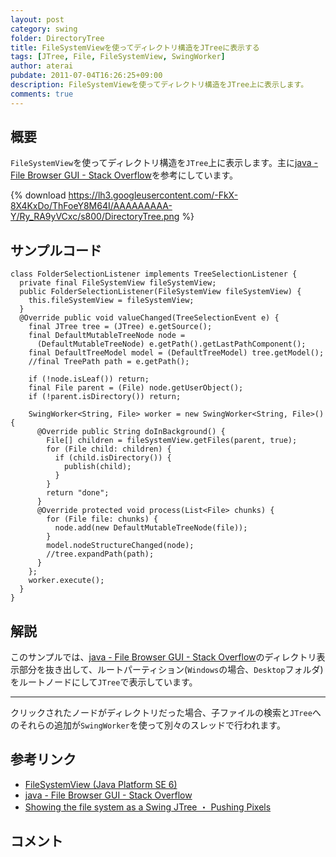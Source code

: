 ```yaml
---
layout: post
category: swing
folder: DirectoryTree
title: FileSystemViewを使ってディレクトリ構造をJTreeに表示する
tags: [JTree, File, FileSystemView, SwingWorker]
author: aterai
pubdate: 2011-07-04T16:26:25+09:00
description: FileSystemViewを使ってディレクトリ構造をJTree上に表示します。
comments: true
---
```

## 概要
`FileSystemView`を使ってディレクトリ構造を`JTree`上に表示します。主に[java - File Browser GUI - Stack Overflow](http://stackoverflow.com/questions/6182110/file-browser-gui)を参考にしています。

{% download https://lh3.googleusercontent.com/-FkX-8X4KxDo/ThFoeY8M64I/AAAAAAAAA-Y/Ry_RA9yVCxc/s800/DirectoryTree.png %}

## サンプルコード
<pre class="prettyprint"><code>class FolderSelectionListener implements TreeSelectionListener {
  private final FileSystemView fileSystemView;
  public FolderSelectionListener(FileSystemView fileSystemView) {
    this.fileSystemView = fileSystemView;
  }
  @Override public void valueChanged(TreeSelectionEvent e) {
    final JTree tree = (JTree) e.getSource();
    final DefaultMutableTreeNode node =
      (DefaultMutableTreeNode) e.getPath().getLastPathComponent();
    final DefaultTreeModel model = (DefaultTreeModel) tree.getModel();
    //final TreePath path = e.getPath();

    if (!node.isLeaf()) return;
    final File parent = (File) node.getUserObject();
    if (!parent.isDirectory()) return;

    SwingWorker&lt;String, File&gt; worker = new SwingWorker&lt;String, File&gt;() {
      @Override public String doInBackground() {
        File[] children = fileSystemView.getFiles(parent, true);
        for (File child: children) {
          if (child.isDirectory()) {
            publish(child);
          }
        }
        return "done";
      }
      @Override protected void process(List&lt;File&gt; chunks) {
        for (File file: chunks) {
          node.add(new DefaultMutableTreeNode(file));
        }
        model.nodeStructureChanged(node);
        //tree.expandPath(path);
      }
    };
    worker.execute();
  }
}
</code></pre>

## 解説
このサンプルでは、[java - File Browser GUI - Stack Overflow](http://stackoverflow.com/questions/6182110/file-browser-gui)のディレクトリ表示部分を抜き出して、ルートパーティション(`Windows`の場合、`Desktop`フォルダ)をルートノードにして`JTree`で表示しています。

- - - -
クリックされたノードがディレクトリだった場合、子ファイルの検索と`JTree`へのそれらの追加が`SwingWorker`を使って別々のスレッドで行われます。

## 参考リンク
- [FileSystemView (Java Platform SE 6)](http://docs.oracle.com/javase/jp/6/api/javax/swing/filechooser/FileSystemView.html)
- [java - File Browser GUI - Stack Overflow](http://stackoverflow.com/questions/6182110/file-browser-gui)
- [Showing the file system as a Swing JTree ・ Pushing Pixels](http://www.pushing-pixels.org/2007/07/22/showing-the-file-system-as-a-swing-jtree.html)

<!-- dummy comment line for breaking list -->

## コメント
